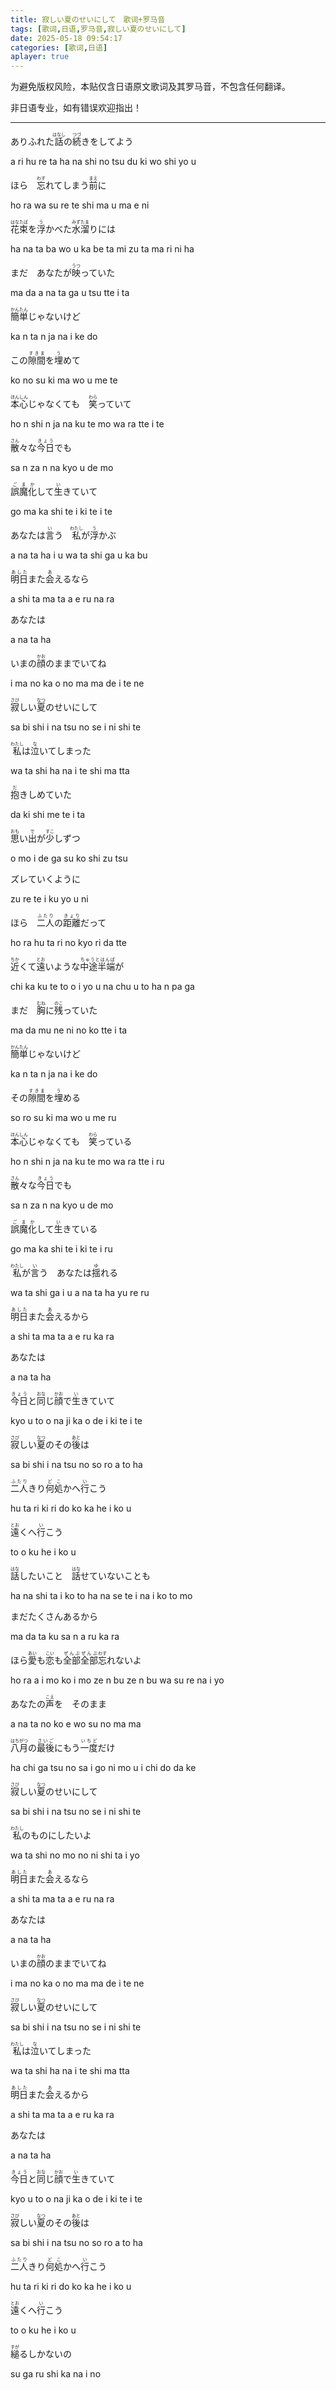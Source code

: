 ```yaml
---
title: 寂しい夏のせいにして　歌词+罗马音
tags: [歌词,日语,罗马音,寂しい夏のせいにして]
date: 2025-05-18 09:54:17
categories: [歌词,日语]
aplayer: true
---
```


为避免版权风险，本贴仅含日语原文歌词及其罗马音，不包含任何翻译。

非日语专业，如有错误欢迎指出！

---

<meting-js
 id="1954947025"
 server="netease"
 type="song"
 theme="#39C5BB">
</meting-js>

ありふれた<ruby>話<rt>はなし</rt></ruby>の<ruby>続<rt>つづ</rt></ruby>きをしてよう

a ri hu re ta ha na shi no tsu du ki wo shi yo u

ほら　<ruby>忘<rt>わす</rt></ruby>れてしまう<ruby>前<rt>まえ</rt></ruby>に

ho ra wa su re te shi ma u ma e ni

<ruby>花束<rt>はなたば</rt></ruby>を<ruby>浮<rt>う</rt></ruby>かべた<ruby>水溜<rt>みずたま</rt></ruby>りには

ha na ta ba wo u ka be ta mi zu ta ma ri ni ha

まだ　あなたが<ruby>映<rt>うつ</rt></ruby>っていた

ma da a na ta ga u tsu tte i ta

<ruby>簡単<rt>かんたん</rt></ruby>じゃないけど

ka n ta n ja na i ke do

この<ruby>隙間<rt>すきま</rt></ruby>を<ruby>埋<rt>う</rt></ruby>めて

ko no su ki ma wo u me te

<ruby>本心<rt>ほんしん</rt></ruby>じゃなくても　<ruby>笑<rt>わら</rt></ruby>っていて

ho n shi n ja na ku te mo wa ra tte i te

<ruby>散<rt>さん</rt></ruby>々な<ruby>今日<rt>きょう</rt></ruby>でも

sa n za n na kyo u de mo

<ruby>誤魔化<rt>ごまか</rt></ruby>して<ruby>生<rt>い</rt></ruby>きていて

go ma ka shi te i ki te i te

あなたは<ruby>言<rt>い</rt></ruby>う　<ruby>私<rt>わたし</rt></ruby>が<ruby>浮<rt>う</rt></ruby>かぶ

a na ta ha i u wa ta shi ga u ka bu

<ruby>明日<rt>あした</rt></ruby>また<ruby>会<rt>あ</rt></ruby>えるなら

a shi ta ma ta a e ru na ra

あなたは

a na ta ha

いまの<ruby>顔<rt>かお</rt></ruby>のままでいてね

i ma no ka o no ma ma de i te ne

<ruby>寂<rt>さび</rt></ruby>しい<ruby>夏<rt>なつ</rt></ruby>のせいにして

sa bi shi i na tsu no se i ni shi te

<ruby>私<rt>わたし</rt></ruby>は<ruby>泣<rt>な</rt></ruby>いてしまった

wa ta shi ha na i te shi ma tta

<ruby>抱<rt>だ</rt></ruby>きしめていた

da ki shi me te i ta

<ruby>思<rt>おも</rt></ruby>い<ruby>出<rt>で</rt></ruby>が<ruby>少<rt>すこ</rt></ruby>しずつ

o mo i de ga su ko shi zu tsu

ズレていくように

zu re te i ku yo u ni

ほら　<ruby>二人<rt>ふたり</rt></ruby>の<ruby>距離<rt>きょり</rt></ruby>だって

ho ra hu ta ri no kyo ri da tte

<ruby>近<rt>ちか</rt></ruby>くて<ruby>遠<rt>とお</rt></ruby>いような<ruby>中途半端<rt>ちゅうとはんぱ</rt></ruby>が

chi ka ku te to o i yo u na chu u to ha n pa ga

まだ　<ruby>胸<rt>むね</rt></ruby>に<ruby>残<rt>のこ</rt></ruby>っていた

ma da mu ne ni no ko tte i ta

<ruby>簡単<rt>かんたん</rt></ruby>じゃないけど

ka n ta n ja na i ke do

その<ruby>隙間<rt>すきま</rt></ruby>を<ruby>埋<rt>う</rt></ruby>める

so ro su ki ma wo u me ru

<ruby>本心<rt>ほんしん</rt></ruby>じゃなくても　<ruby>笑<rt>わら</rt></ruby>っている

ho n shi n ja na ku te mo wa ra tte i ru

<ruby>散<rt>さん</rt></ruby>々な<ruby>今日<rt>きょう</rt></ruby>でも

sa n za n na kyo u de mo

<ruby>誤魔化<rt>ごまか</rt></ruby>して<ruby>生<rt>い</rt></ruby>きている

go ma ka shi te i ki te i ru

<ruby>私<rt>わたし</rt></ruby>が<ruby>言<rt>い</rt></ruby>う　あなたは<ruby>揺<rt>ゆ</rt></ruby>れる

wa ta shi ga i u a na ta ha yu re ru

<ruby>明日<rt>あした</rt></ruby>また<ruby>会<rt>あ</rt></ruby>えるから

a shi ta ma ta a e ru ka ra

あなたは

a na ta ha

<ruby>今日<rt>きょう</rt></ruby>と<ruby>同<rt>おな</rt></ruby>じ<ruby>顔<rt>かお</rt></ruby>で<ruby>生<rt>い</rt></ruby>きていて

kyo u to o na ji ka o de i ki te i te

<ruby>寂<rt>さび</rt></ruby>しい<ruby>夏<rt>なつ</rt></ruby>のその<ruby>後<rt>あと</rt></ruby>は

sa bi shi i na tsu no so ro a to ha

<ruby>二人<rt>ふたり</rt></ruby>きり<ruby>何処<rt>どこ</rt></ruby>かへ<ruby>行<rt>い</rt></ruby>こう

hu ta ri ki ri do ko ka he i ko u

<ruby>遠<rt>とお</rt></ruby>くへ<ruby>行<rt>い</rt></ruby>こう

to o ku he i ko u

<ruby>話<rt>はな</rt></ruby>したいこと　<ruby>話<rt>はな</rt></ruby>せていないことも

ha na shi ta i ko to ha na se te i na i ko to mo

まだたくさんあるから

ma da ta ku sa n a ru ka ra

ほら<ruby>愛<rt>あい</rt></ruby>も<ruby>恋<rt>こい</rt></ruby>も<ruby>全部<rt>ぜんぶ</rt></ruby><ruby>全部<rt>ぜんぶ</rt></ruby><ruby>忘<rt>わす</rt></ruby>れないよ

ho ra a i mo ko i mo ze n bu ze n bu wa su re na i yo

あなたの<ruby>声<rt>こえ</rt></ruby>を　そのまま

a na ta no ko e wo su no ma ma

<ruby>八月<rt>はちがつ</rt></ruby>の<ruby>最後<rt>さいご</rt></ruby>にもう<ruby>一度<rt>いちど</rt></ruby>だけ

ha chi ga tsu no sa i go ni mo u i chi do da ke

<ruby>寂<rt>さび</rt></ruby>しい<ruby>夏<rt>なつ</rt></ruby>のせいにして

sa bi shi i na tsu no se i ni shi te

<ruby>私<rt>わたし</rt></ruby>のものにしたいよ

wa ta shi no mo no ni shi ta i yo

<ruby>明日<rt>あした</rt></ruby>また<ruby>会<rt>あ</rt></ruby>えるなら

a shi ta ma ta a e ru na ra

あなたは

a na ta ha

いまの<ruby>顔<rt>かお</rt></ruby>のままでいてね

i ma no ka o no ma ma de i te ne

<ruby>寂<rt>さび</rt></ruby>しい<ruby>夏<rt>なつ</rt></ruby>のせいにして

sa bi shi i na tsu no se i ni shi te

<ruby>私<rt>わたし</rt></ruby>は<ruby>泣<rt>な</rt></ruby>いてしまった

wa ta shi ha na i te shi ma tta

<ruby>明日<rt>あした</rt></ruby>また<ruby>会<rt>あ</rt></ruby>えるから

a shi ta ma ta a e ru ka ra

あなたは

a na ta ha

<ruby>今日<rt>きょう</rt></ruby>と<ruby>同<rt>おな</rt></ruby>じ<ruby>顔<rt>かお</rt></ruby>で<ruby>生<rt>い</rt></ruby>きていて

kyo u to o na ji ka o de i ki te i te

<ruby>寂<rt>さび</rt></ruby>しい<ruby>夏<rt>なつ</rt></ruby>のその<ruby>後<rt>あと</rt></ruby>は

sa bi shi i na tsu no so ro a to ha

<ruby>二人<rt>ふたり</rt></ruby>きり<ruby>何処<rt>どこ</rt></ruby>かへ<ruby>行<rt>い</rt></ruby>こう

hu ta ri ki ri do ko ka he i ko u

<ruby>遠<rt>とお</rt></ruby>くへ<ruby>行<rt>い</rt></ruby>こう

to o ku he i ko u

<ruby>縋<rt>すが</rt></ruby>るしかないの

su ga ru shi ka na i no